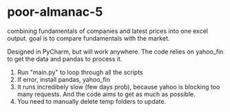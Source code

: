 # poor-almanac-5

combining fundamentals of companies and latest prices into one excel output. 
goal is to compare fundamentals with the market.

Designed in PyCharm, but will work anywhere. The code relies on yahoo_fin to get the data and pandas to process it.  

1. Run "main.py" to loop through all the scripts
2. If error, install pandas, yahoo_fin
3. It runs incredibely slow (few days prob), because yahoo is blocking too many requests. And the code aims to get as much as possible.
4. You need to manually delete temp folders to update. 

